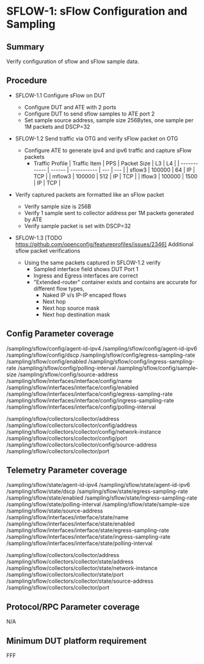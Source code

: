 # SFLOW-1: sFlow Configuration and Sampling

## Summary

Verify configuration of sflow and sFlow sample data.

## Procedure

* SFLOW-1.1 Configure sFlow on DUT
  * Configure DUT and ATE with 2 ports
  * Configure DUT to send sflow samples to ATE port 2
  * Set sample source address, sample size 256Bytes, one sample per 1M packets and DSCP=32

* SFLOW-1.2 Send traffic via OTG and verify sFlow packet on OTG
  * Configure ATE to generate ipv4 and ipv6 traffic and capture sFlow packets
    * Traffic Profile
        | Traffic Item | PPS    | Packet Size | L3  | L4  |
        | ------------ | ------ | ----------- | --- | --- |
        | sflow3       | 100000 | 64          | IP  | TCP |
        | mflow3       | 100000 | 512         | IP  | TCP |
        | lflow3       | 100000 | 1500        | IP  | TCP |

* Verify captured packets are formatted like an sFlow packet
  * Verify sample size is 256B
  * Verify 1 sample sent to collector address per 1M packets generated by ATE
  * Verify sample packet is set with DSCP=32

* SFLOW-1.3 [TODO https://github.com/openconfig/featureprofiles/issues/2346] Additional sflow packet verifications
  * Using the same packets captured in SFLOW-1.2 verify
    * Sampled interface field shows DUT Port 1
    * Ingress and Egress interfaces are correct
    * "Extended-router" container exists and contains are accurate for different flow types,
      * Naked IP v/s IP-IP encaped flows
      * Next hop
      * Next hop source mask
      * Next hop destination mask

## Config Parameter coverage

/sampling/sflow/config/agent-id-ipv4
/sampling/sflow/config/agent-id-ipv6
/sampling/sflow/config/dscp
/sampling/sflow/config/egress-sampling-rate
/sampling/sflow/config/enabled
/sampling/sflow/config/ingress-sampling-rate
/sampling/sflow/config/polling-interval
/sampling/sflow/config/sample-size
/sampling/sflow/config/source-address
/sampling/sflow/interfaces/interface/config/name
/sampling/sflow/interfaces/interface/config/enabled
/sampling/sflow/interfaces/interface/config/egress-sampling-rate
/sampling/sflow/interfaces/interface/config/ingress-sampling-rate
/sampling/sflow/interfaces/interface/config/polling-interval

/sampling/sflow/collectors/collector/address
/sampling/sflow/collectors/collector/config/address
/sampling/sflow/collectors/collector/config/network-instance
/sampling/sflow/collectors/collector/config/port
/sampling/sflow/collectors/collector/config/source-address
/sampling/sflow/collectors/collector/port

## Telemetry Parameter coverage

/sampling/sflow/state/agent-id-ipv4
/sampling/sflow/state/agent-id-ipv6
/sampling/sflow/state/dscp
/sampling/sflow/state/egress-sampling-rate
/sampling/sflow/state/enabled
/sampling/sflow/state/ingress-sampling-rate
/sampling/sflow/state/polling-interval
/sampling/sflow/state/sample-size
/sampling/sflow/state/source-address
/sampling/sflow/interfaces/interface/state/name
/sampling/sflow/interfaces/interface/state/enabled
/sampling/sflow/interfaces/interface/state/egress-sampling-rate
/sampling/sflow/interfaces/interface/state/ingress-sampling-rate
/sampling/sflow/interfaces/interface/state/polling-interval

/sampling/sflow/collectors/collector/address
/sampling/sflow/collectors/collector/state/address
/sampling/sflow/collectors/collector/state/network-instance
/sampling/sflow/collectors/collector/state/port
/sampling/sflow/collectors/collector/state/source-address
/sampling/sflow/collectors/collector/port

## Protocol/RPC Parameter coverage

N/A

## Minimum DUT platform requirement

FFF
